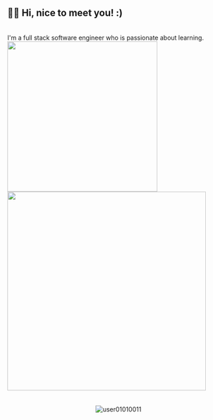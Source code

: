 
<h2 align="left">👋🏼 Hi, nice to meet you! :)</h2>
<br>
I'm a full stack software engineer who is passionate about learning. 
<br>

<div>

 <a align="left">
  <img src="https://github-readme-stats.vercel.app/api/top-langs/?username=user01010011&layout=compact&langs_count=5&theme=react" width="340"/>
</a>

<a align="right">
  <img src="https://github-readme-stats.vercel.app/api/?username=user01010011&hide=stars,issues,contribs&count_private=true&theme=react&showicons=true" width="450"/>
</a> &nbsp;&nbsp;&nbsp;&nbsp; 
</div>
 <br> 

 <p align="center"><img src="https://komarev.com/ghpvc/?username=user01010011" alt="user01010011"/></p>

 



<!---
user01010011/user01010011 is a ✨ special ✨ repository because its `README.md` (this file) appears on your GitHub profile.
You can click the Preview link to take a look at your changes.
--->
